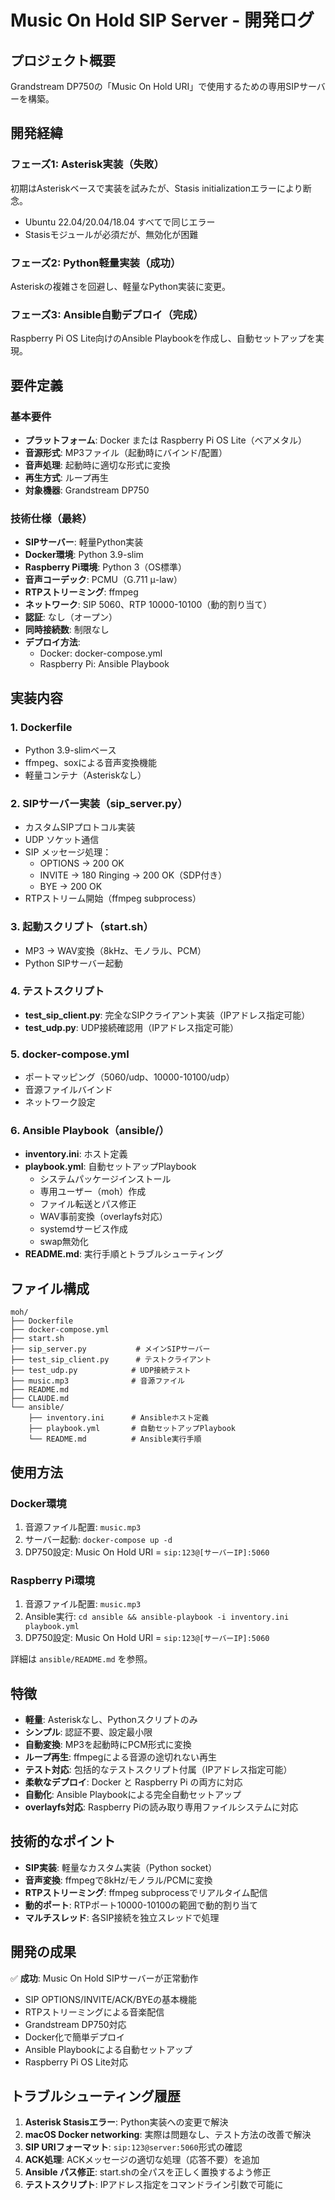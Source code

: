 # Music On Hold SIP Server - 開発ログ

## プロジェクト概要

Grandstream DP750の「Music On Hold URI」で使用するための専用SIPサーバーを構築。

## 開発経緯

### フェーズ1: Asterisk実装（失敗）
初期はAsteriskベースで実装を試みたが、Stasis initializationエラーにより断念。
- Ubuntu 22.04/20.04/18.04 すべてで同じエラー
- Stasisモジュールが必須だが、無効化が困難

### フェーズ2: Python軽量実装（成功）
Asteriskの複雑さを回避し、軽量なPython実装に変更。

### フェーズ3: Ansible自動デプロイ（完成）
Raspberry Pi OS Lite向けのAnsible Playbookを作成し、自動セットアップを実現。

## 要件定義

### 基本要件
- **プラットフォーム**: Docker または Raspberry Pi OS Lite（ベアメタル）
- **音源形式**: MP3ファイル（起動時にバインド/配置）
- **音声処理**: 起動時に適切な形式に変換
- **再生方式**: ループ再生
- **対象機器**: Grandstream DP750

### 技術仕様（最終）
- **SIPサーバー**: 軽量Python実装
- **Docker環境**: Python 3.9-slim
- **Raspberry Pi環境**: Python 3（OS標準）
- **音声コーデック**: PCMU（G.711 μ-law）
- **RTPストリーミング**: ffmpeg
- **ネットワーク**: SIP 5060、RTP 10000-10100（動的割り当て）
- **認証**: なし（オープン）
- **同時接続数**: 制限なし
- **デプロイ方法**:
  - Docker: docker-compose.yml
  - Raspberry Pi: Ansible Playbook

## 実装内容

### 1. Dockerfile
- Python 3.9-slimベース
- ffmpeg、soxによる音声変換機能
- 軽量コンテナ（Asteriskなし）

### 2. SIPサーバー実装（sip_server.py）
- カスタムSIPプロトコル実装
- UDP ソケット通信
- SIP メッセージ処理：
  - OPTIONS → 200 OK
  - INVITE → 180 Ringing → 200 OK（SDP付き）
  - BYE → 200 OK
- RTPストリーム開始（ffmpeg subprocess）

### 3. 起動スクリプト（start.sh）
- MP3 → WAV変換（8kHz、モノラル、PCM）
- Python SIPサーバー起動

### 4. テストスクリプト
- **test_sip_client.py**: 完全なSIPクライアント実装（IPアドレス指定可能）
- **test_udp.py**: UDP接続確認用（IPアドレス指定可能）

### 5. docker-compose.yml
- ポートマッピング（5060/udp、10000-10100/udp）
- 音源ファイルバインド
- ネットワーク設定

### 6. Ansible Playbook（ansible/）
- **inventory.ini**: ホスト定義
- **playbook.yml**: 自動セットアップPlaybook
  - システムパッケージインストール
  - 専用ユーザー（moh）作成
  - ファイル転送とパス修正
  - WAV事前変換（overlayfs対応）
  - systemdサービス作成
  - swap無効化
- **README.md**: 実行手順とトラブルシューティング

## ファイル構成

```
moh/
├── Dockerfile
├── docker-compose.yml
├── start.sh
├── sip_server.py           # メインSIPサーバー
├── test_sip_client.py      # テストクライアント
├── test_udp.py            # UDP接続テスト
├── music.mp3              # 音源ファイル
├── README.md
├── CLAUDE.md
└── ansible/
    ├── inventory.ini      # Ansibleホスト定義
    ├── playbook.yml       # 自動セットアップPlaybook
    └── README.md          # Ansible実行手順
```

## 使用方法

### Docker環境
1. 音源ファイル配置: `music.mp3`
2. サーバー起動: `docker-compose up -d`
3. DP750設定: Music On Hold URI = `sip:123@[サーバーIP]:5060`

### Raspberry Pi環境
1. 音源ファイル配置: `music.mp3`
2. Ansible実行: `cd ansible && ansible-playbook -i inventory.ini playbook.yml`
3. DP750設定: Music On Hold URI = `sip:123@[サーバーIP]:5060`

詳細は `ansible/README.md` を参照。

## 特徴

- **軽量**: Asteriskなし、Pythonスクリプトのみ
- **シンプル**: 認証不要、設定最小限
- **自動変換**: MP3を起動時にPCM形式に変換
- **ループ再生**: ffmpegによる音源の途切れない再生
- **テスト対応**: 包括的なテストスクリプト付属（IPアドレス指定可能）
- **柔軟なデプロイ**: Docker と Raspberry Pi の両方に対応
- **自動化**: Ansible Playbookによる完全自動セットアップ
- **overlayfs対応**: Raspberry Piの読み取り専用ファイルシステムに対応

## 技術的なポイント

- **SIP実装**: 軽量なカスタム実装（Python socket）
- **音声変換**: ffmpegで8kHz/モノラル/PCMに変換
- **RTPストリーミング**: ffmpeg subprocessでリアルタイム配信
- **動的ポート**: RTPポート10000-10100の範囲で動的割り当て
- **マルチスレッド**: 各SIP接続を独立スレッドで処理

## 開発の成果

✅ **成功**: Music On Hold SIPサーバーが正常動作
- SIP OPTIONS/INVITE/ACK/BYEの基本機能
- RTPストリーミングによる音楽配信
- Grandstream DP750対応
- Docker化で簡単デプロイ
- Ansible Playbookによる自動セットアップ
- Raspberry Pi OS Lite対応

## トラブルシューティング履歴

1. **Asterisk Stasisエラー**: Python実装への変更で解決
2. **macOS Docker networking**: 実際は問題なし、テスト方法の改善で解決
3. **SIP URIフォーマット**: `sip:123@server:5060`形式の確認
4. **ACK処理**: ACKメッセージの適切な処理（応答不要）を追加
5. **Ansible パス修正**: start.shの全パスを正しく置換するよう修正
6. **テストスクリプト**: IPアドレス指定をコマンドライン引数で可能に